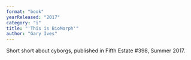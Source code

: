 ```yaml
---
format: "book"
yearReleased: "2017"
category: "i"
title: "'This is BioMorph'"
author: "Gary Ives"
---
```

Short short about cyborgs, published in Fifth Estate #398, Summer 2017.
 